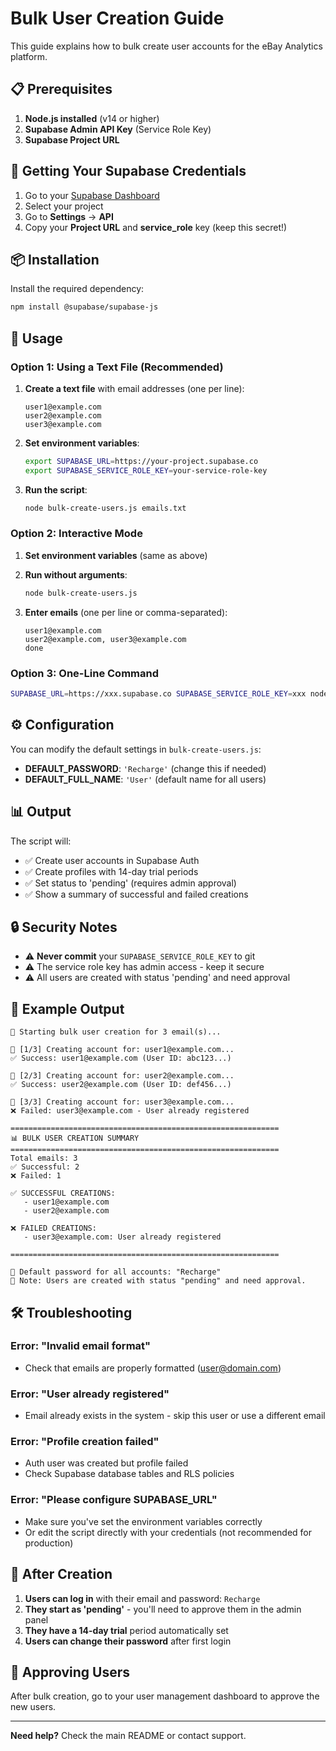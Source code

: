 # Bulk User Creation Guide

This guide explains how to bulk create user accounts for the eBay Analytics platform.

## 📋 Prerequisites

1. **Node.js installed** (v14 or higher)
2. **Supabase Admin API Key** (Service Role Key)
3. **Supabase Project URL**

## 🔑 Getting Your Supabase Credentials

1. Go to your [Supabase Dashboard](https://app.supabase.com)
2. Select your project
3. Go to **Settings** → **API**
4. Copy your **Project URL** and **service_role** key (keep this secret!)

## 📦 Installation

Install the required dependency:

```bash
npm install @supabase/supabase-js
```

## 🚀 Usage

### Option 1: Using a Text File (Recommended)

1. **Create a text file** with email addresses (one per line):
   ```
   user1@example.com
   user2@example.com
   user3@example.com
   ```

2. **Set environment variables**:
   ```bash
   export SUPABASE_URL=https://your-project.supabase.co
   export SUPABASE_SERVICE_ROLE_KEY=your-service-role-key
   ```

3. **Run the script**:
   ```bash
   node bulk-create-users.js emails.txt
   ```

### Option 2: Interactive Mode

1. **Set environment variables** (same as above)

2. **Run without arguments**:
   ```bash
   node bulk-create-users.js
   ```

3. **Enter emails** (one per line or comma-separated):
   ```
   user1@example.com
   user2@example.com, user3@example.com
   done
   ```

### Option 3: One-Line Command

```bash
SUPABASE_URL=https://xxx.supabase.co SUPABASE_SERVICE_ROLE_KEY=xxx node bulk-create-users.js emails.txt
```

## ⚙️ Configuration

You can modify the default settings in `bulk-create-users.js`:

- **DEFAULT_PASSWORD**: `'Recharge'` (change this if needed)
- **DEFAULT_FULL_NAME**: `'User'` (default name for all users)

## 📊 Output

The script will:
- ✅ Create user accounts in Supabase Auth
- ✅ Create profiles with 14-day trial periods
- ✅ Set status to 'pending' (requires admin approval)
- ✅ Show a summary of successful and failed creations

## 🔒 Security Notes

- ⚠️ **Never commit** your `SUPABASE_SERVICE_ROLE_KEY` to git
- ⚠️ The service role key has admin access - keep it secure
- ⚠️ All users are created with status 'pending' and need approval

## 📝 Example Output

```
🚀 Starting bulk user creation for 3 email(s)...

📧 [1/3] Creating account for: user1@example.com...
✅ Success: user1@example.com (User ID: abc123...)

📧 [2/3] Creating account for: user2@example.com...
✅ Success: user2@example.com (User ID: def456...)

📧 [3/3] Creating account for: user3@example.com...
❌ Failed: user3@example.com - User already registered

============================================================
📊 BULK USER CREATION SUMMARY
============================================================
Total emails: 3
✅ Successful: 2
❌ Failed: 1

✅ SUCCESSFUL CREATIONS:
   - user1@example.com
   - user2@example.com

❌ FAILED CREATIONS:
   - user3@example.com: User already registered

============================================================

📝 Default password for all accounts: "Recharge"
📝 Note: Users are created with status "pending" and need approval.
```

## 🛠️ Troubleshooting

### Error: "Invalid email format"
- Check that emails are properly formatted (user@domain.com)

### Error: "User already registered"
- Email already exists in the system - skip this user or use a different email

### Error: "Profile creation failed"
- Auth user was created but profile failed
- Check Supabase database tables and RLS policies

### Error: "Please configure SUPABASE_URL"
- Make sure you've set the environment variables correctly
- Or edit the script directly with your credentials (not recommended for production)

## 📧 After Creation

1. **Users can log in** with their email and password: `Recharge`
2. **They start as 'pending'** - you'll need to approve them in the admin panel
3. **They have a 14-day trial** period automatically set
4. **Users can change their password** after first login

## 🔄 Approving Users

After bulk creation, go to your user management dashboard to approve the new users.

---

**Need help?** Check the main README or contact support.

